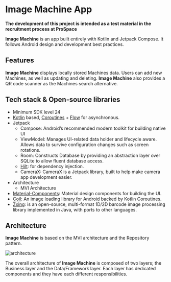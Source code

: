 Image Machine App
==================

**The development of this project is intended as a test material in the recruitment process at ProSpace**

**Image Machine** is an app built entirely with Kotlin and Jetpack Compose. It
follows Android design and development best practices.

## Features

**Image Machine** displays locally stored Machines data. Users can add new Machines, as well as updating and deleting. **Image Machine** also provides a QR code scanner as the Machines search alternative.

## Tech stack & Open-source libraries
- Minimum SDK level 24
- [Kotlin](https://kotlinlang.org/) based, [Coroutines](https://github.com/Kotlin/kotlinx.coroutines) + [Flow](https://kotlin.github.io/kotlinx.coroutines/kotlinx-coroutines-core/kotlinx.coroutines.flow/) for asynchronous.
- Jetpack
  - Compose: Android’s recommended modern toolkit for building native UI
  - ViewModel: Manages UI-related data holder and lifecycle aware. Allows data to survive configuration changes such as screen rotations.
  - Room: Constructs Database by providing an abstraction layer over SQLite to allow fluent database access.
  - [Hilt](https://dagger.dev/hilt/): for dependency injection.
  - CameraX: CameraX is a Jetpack library, built to help make camera app development easier.
- Architecture
  - MVI Architecture 
- [Material-Components](https://github.com/material-components/material-components-android): Material design components for building the UI.
- [Coil](https://coil-kt.github.io/coil/): An image loading library for Android backed by Kotlin Coroutines.
- [Zxing](https://github.com/zxing/zxing): is an open-source, multi-format 1D/2D barcode image processing library implemented in Java, with ports to other languages.

## Architecture
**Image Machine** is based on the MVI architecture and the Repository pattern.

![architecture](https://github.com/abdialidrus/image-machine/assets/20806662/56601362-313b-4fff-876e-67b9c56c7d1e)

The overall architecture of **Image Machine** is composed of two layers; the Business layer and the Data/Framework layer. Each layer has dedicated components and they have each different responsibilities.
